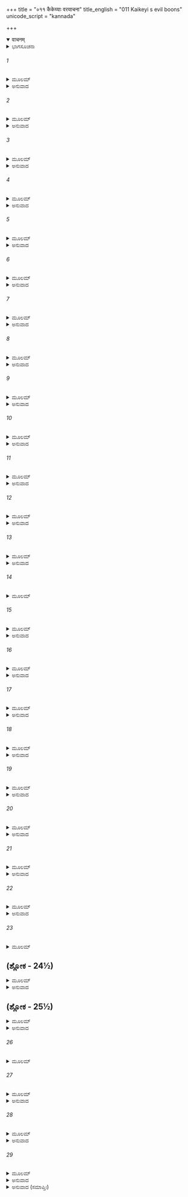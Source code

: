 +++
title = "०११ कैकेय्याः वरयाचना"
title_english = "011 Kaikeyi s evil boons"
unicode_script = "kannada"

+++
<details open><summary>वाचनम्</summary>

<div class="audioEmbed"  caption="श्रीराम-हरिसीताराममूर्ति-घनपाठिभ्यां वचनम्" src="https://archive.org/download/Ramayana-recitation-Sriram-harisItArAmamUrti-Ghanapaati-v2/Kanda_2/Kanda_2_AYK-011-Kaikeyyaha_Varayaachana.mp3"></div>
</details>



<details><summary>ಭಾಗಸೂಚನಾ</summary>

ಕೈಕೆಯಿಯು ರಾಜನನ್ನು ಪ್ರತಿಜ್ಞಾಬದ್ಧನಾಗಿಸಿ, ಹಿಂದೆ ಕೊಟ್ಟಿದ್ದ ಎರಡು ವರಗಳನ್ನು ಅವನ ಸ್ಮರಣೆಗೆ ತಂದು ಭರತನಿಗೆ ಪಟ್ಟಾಭಿಷೇಕವನ್ನು, ರಾಮನಿಗೆ ವನವಾಸವನ್ನು ಬೇಡಿದುದು
</details>

###### 1


<details><summary>ಮೂಲಮ್</summary>

ತಂ ಮನ್ಮಥಶರೈರ್ವಿದ್ಧಂ ಕಾಮವೇಗವಶಾನುಗಮ್ ।  
ಉವಾಚ ಪೃಥಿವೀಪಾಲಂ ಕೈಕೇಯೀ ದಾರುಣಂ ವಚಃ ॥
</details>

<details><summary>ಅನುವಾದ</summary>

ಆಗ ರಾಜನು ಮನ್ಮಥನ ಬಾಣಕ್ಕೆ ಈಡಾಗಿದ್ದನು. ಕಾಮವೇಗಕ್ಕೆ ಕಟ್ಟುಬಿದ್ದಿದ್ದನು. ಅದನ್ನರಿತ ಕೈಕೆಯಿಯು ಅತ್ಯಂತ ಕರ್ಣಕಠೋರವಾದ ಮಾತನ್ನು ಹೇಳಿದಳು .॥1॥
</details>

###### 2


<details><summary>ಮೂಲಮ್</summary>

ನಾಸ್ಮಿ ವಿಪ್ರಕೃತಾ ದೇವ ಕೇನಚಿನ್ನಾವಮಾನಿತಾ ।  
ಅಭಿಪ್ರಾಯಸ್ತು ಮೇ ಕಶ್ಚಿತ್ ತಮಿಚ್ಛಾಮಿ ತ್ವಯಾಕೃತಮ್ ॥
</details>

<details><summary>ಅನುವಾದ</summary>

ಸ್ವಾಮಿ! ಯಾರೂ ನನಗೆ ಅಪಕಾರ ಮಾಡಿಲ್ಲ, ಯಾರಿಂದಲೂ ನಾನು ಅಪಮಾನಿತಳಾಗಲಿಲ್ಲ; ನಿಂದಿತಳೂ ಆಗಲಿಲ್ಲ. ನನಗೆ ಯಾವುದೋ ಮನೋರಥವಿದೆ, ಅದನ್ನು ನಿಮ್ಮಿಂದ ಪೂರ್ಣಗೊಳಿಸಲು ಬಯಸುತ್ತಿರುವೆನು.॥2॥
</details>

###### 3


<details><summary>ಮೂಲಮ್</summary>

ಪ್ರತಿಜ್ಞಾಂ ಪ್ರತಿಜಾನೀಷ್ವ ಯದಿ ತ್ವಂ ಕರ್ತುಮಿಚ್ಛಸಿ ।  
ಅಥ ತೇ ವ್ಯಾಹರಿಷ್ಯಾಮಿ ಯಥಾಭಿಪ್ರಾರ್ಥಿತಂ ಮಯಾ ॥
</details>

<details><summary>ಅನುವಾದ</summary>

ನೀವು ಅದನ್ನು ಪೂರ್ಣಗೊಳಿಸಲು ಬಯಸುವಿರಾದರೆ ಪ್ರತಿಜ್ಞೆ ಮಾಡಿರಿ. ಅನಂತರ ನಾನು ನನ್ನ ವಾಸ್ತವಿಕವಾದ ಅಭಿಪ್ರಾಯವನ್ನು ನಿಮಗೆ ತಿಳಿಸುವೆನು.॥3॥
</details>

###### 4


<details><summary>ಮೂಲಮ್</summary>

ತಾಮುವಾಚ ಮಹಾರಾಜಃ ಕೈಕೇಯೀಮೀಷದುತ್ಸ್ಮಯಃ ।  
ಕಾಮೀ ಹಸ್ತೇನ ಸಂಗೃಹ್ಯ ಮೂರ್ಧಜೇಷು ಭುವಿ ಸ್ಥಿತಾಮ್ ॥
</details>

<details><summary>ಅನುವಾದ</summary>

ಮಹಾರಾಜ ದಶರಥನು ಕಾಮಕ್ಕೆ ಅಧೀನನಾಗಿದ್ದನು. ಅವನು ಕೈಕೆಯಿಯ ಮಾತನ್ನು ಕೇಳಿ ಕೊಂಚ ಮುಗುಳ್ನಕ್ಕು, ನೆಲದಲ್ಲಿ ಬಿದ್ದಿದ್ದ ಆ ದೇವಿಯ ಕೂದಲನ್ನು ಹಿಡಿದೆತ್ತಿ ತಲೆಯನ್ನು ತನ್ನ ತೊಡೆಯ ಮೇಲೆ ಇರಿಸಿಕೊಂಡು ಆಕೆಯಲ್ಲಿ ಇಂತೆಂದನು.॥4॥
</details>

###### 5


<details><summary>ಮೂಲಮ್</summary>

ಅವಲಿಪ್ತೇ ನಜಾನಾಸಿ ತ್ವತ್ತಃ ಪ್ರಿಯತರೋ ಮಮ ।  
ಮನುಜೋ ಮನುಜವ್ಯಾಘ್ರಾದ್ ರಾಮಾದನ್ಯೋ ನ ವಿದ್ಯತೇ ॥
</details>

<details><summary>ಅನುವಾದ</summary>

ತನ್ನ ಸೌಭಾಗ್ಯದ ಮೇಲೆ ಗರ್ವಪಡುವ ಕೈಕೇ! ನರಶ್ರೇಷ್ಠ ಶ್ರೀರಾಮನಲ್ಲದೆ ನಿನಗಿಂತ ಹೆಚ್ಚು ಪ್ರಿಯರಾದವರು ಯಾರೂ ಇಲ್ಲವೆಂಬುದು ನಿನಗೆ ತಿಳಿದಿಲ್ಲವೇ.॥5॥
</details>

###### 6


<details><summary>ಮೂಲಮ್</summary>

ತೇನಾಜಯ್ಯೇನ ಮುಖ್ಯೇನರಾಘವೇಣ ಮಹಾತ್ಮನಾ ।  
ಶಪೇ ತೇ ಜೀವನಾರ್ಹೇಣ ಬ್ರೂಹಿ ಯನ್ಮನಸೇಪ್ಸಿತಮ್ ॥
</details>

<details><summary>ಅನುವಾದ</summary>

ಅಜೇಯನಾದ ರಘುವಂಶೀಯರಲ್ಲಿಯೇ ಮುಖ್ಯನಾದ, ಮಹಾತ್ಮನಾದ, ನನ್ನ ಪ್ರಾಣಗಳಿಗಿಂತಲೂ ಅಧಿಕನೆನಿಸಿದ ರಾಘವನ ಮೇಲೆ ಆಣೆಯಿಟ್ಟು ಹೇಳುತ್ತೇನೆ, ನಿನ್ನ ಮನಸ್ಸಿನ ಬಯಕೆಯನ್ನು ಹೇಳು.॥6॥
</details>

###### 7


<details><summary>ಮೂಲಮ್</summary>

ಯಂ ಮುಹೂರ್ತಮಪಶ್ಯಂಸ್ತು ನ ಜೀವೇ ತಮಹಂ ಧ್ರುವಮ್ ।  
ತೇನ ರಾಮೇಣ ಕೈಕೇಯಿ ಶಪೇ ತೇ ವಚನಕ್ರಿಯಾಮ್ ॥
</details>

<details><summary>ಅನುವಾದ</summary>

ಕೈಕೇಯಿ! ಯಾರನ್ನು ಮುಹೂರ್ತಕಾಲ ನೋಡದಿದ್ದರೆ ನಿಶ್ಚಯವಾಗಿಯೂ ನಾನು ಜೀವಿಸಿರಲಾರನೋ, ಅಂತಹ ಶ್ರೀರಾಮನ ಮೇಲೆ ಆಣೆ ಇಟ್ಟು ಹೇಳುತ್ತೇನೆ - ನೀನು ಹೇಳಿದುದನ್ನು ಪೂರ್ಣಗೊಳಿಸುವೆನು.॥7॥
</details>

###### 8


<details><summary>ಮೂಲಮ್</summary>

ಆತ್ಮನಾ ಚಾತ್ಮಜೈಶ್ಚಾನ್ಯೈರ್ವೃಣೇ ಯಂ ಮನುಜರ್ಷಭಮ್ ।  
ತೇನ ರಾಮೇಣ ಕೈಕೇಯಿ ಶಪೇ ತೇ ವಚನಕ್ರಿಯಾಮ್ ॥
</details>

<details><summary>ಅನುವಾದ</summary>

ಕೈಕೆಯೇ! ನನ್ನ ಪ್ರಾಣಗಳಿಗಿಂತಲೂ ಹೆಚ್ಚಾಗಿ, ನನ್ನ ಇತರ ಮಕ್ಕಳಿಗಿಂತಲೂ ಹೆಚ್ಚಾಗಿ, ನನ್ನ ಬಂಧು-ಬಾಂಧವರಿಗಿಂತಲೂ ಹೆಚ್ಚಾಗಿ ಯಾವ ಪುರುಷ ಶ್ರೇಷ್ಠನಾದ ಶ್ರೀರಾಮನನ್ನು ನಾನು ನೋಡುತ್ತಿರುವೆನೋ, ಅಂತಹ ಶ್ರೀರಾಮನ ಮೇಲೆ ಆಣೆ ಇಟ್ಟು ಹೇಳುತ್ತೇನೆ-ನಿನ್ನ ಎಲ್ಲ ಮಾತುಗಳನ್ನು ನಡೆಸಿಕೊಡುವೆನು.॥8॥
</details>

###### 9


<details><summary>ಮೂಲಮ್</summary>

ಭದ್ರೇ ಹೃದಯಮಪ್ಯೇತದನುಮೃಶ್ಶೋದ್ಧರಸ್ವ ಮೇ ।  
ಏತತ್ಸಮೀಕ್ಷ್ಯ ಕೈಕೇಯಿ ಬ್ರೂಹಿ ಯತ್ ಸಾಧು ಮನ್ಯಸೇ ॥
</details>

<details><summary>ಅನುವಾದ</summary>

ಮಂಗಳ ಸ್ವರೂಪಳೇ! ಕೈಕೇ! ನನ್ನ ಈ ಹೃದಯವೂ ಕೂಡ ನಿನ್ನ ವಚನಗಳ ಪೂರ್ತಿಗಾಗಿ ತತ್ಪರವಾಗಿದೆ. ಹೀಗೆ ಯೋಚಿಸಿ ನೀನು ನಿನ್ನ ಇಚ್ಛೆಯನ್ನು ವ್ಯಕ್ತಗೊಳಿಸಿ ಈ ದುಃಖಸಾಗರದಿಂದ ನನ್ನನ್ನು ಕಾಪಾಡು. ಶ್ರೀರಾಮನು ಎಲ್ಲರಿಗೆ ಪ್ರಿಯನಾಗಿರುವನು ಇದನ್ನು ನೋಡಿ, ನಿನಗೆ ಒಳ್ಳೆಯದೆನಿಸಿದ್ದನ್ನು ಹೇಳು.॥9॥
</details>

###### 10


<details><summary>ಮೂಲಮ್</summary>

ಬಲಮಾತ್ಮನಿ ಪಶ್ಯಂತಿ ನ ವಿಶಂಕಿತುಮರ್ಹಸಿ ।  
ಕರಿಷ್ಯಾಮಿ ತವ ಪ್ರೀತಿಂ ಸುಕೃತೇನಾಪಿ ತೇ ಶಪೇ ॥
</details>

<details><summary>ಅನುವಾದ</summary>

ನನ್ನ ಸಾಮರ್ಥ್ಯವನ್ನು ನೋಡಿಯೂ ನೀನು ನನ್ನ ಮೇಲೆ ಸಂಶಯಪಡಬಾರದು. ನಾನು ನನ್ನ ಸತ್ಕರ್ಮಗಳ ಮೇಲೆ ಆಣೆಯಿಟ್ಟು ಪ್ರತಿಜ್ಞಾಪೂರ್ವಕ ಹೇಳುವೆನು - ನಿನ್ನ ಕಾರ್ಯವನ್ನು ಖಂಡಿತವಾಗಿ ನಡೆಸಿಕೊಡುವೆನು.॥10॥
</details>

###### 11


<details><summary>ಮೂಲಮ್</summary>

ಸಾ ತದರ್ಥಮನಾ ದೇವೀ ತಮಭಿಪ್ರಾಯಮಾಗತಮ್ ।  
ನಿರ್ಮಾಧ್ಯಸ್ಥ್ಯಾಚ್ಚ ಹರ್ಷಾಚ್ಚ ಬಭಾಷೇ ದುರ್ವಚಂ ವಚಃ ॥
</details>

<details><summary>ಅನುವಾದ</summary>

ರಾಣಿ ಕೈಕೆಯ ಮನಸ್ಸು ಸ್ವಾರ್ಥದ ಸಿದ್ಧಿಯಲ್ಲೇ ತೊಡಗಿತ್ತು. ಆಕೆಯ ಮನಸ್ಸಿನಲ್ಲಿ ಭರತನ ಕುರಿತು ಪಕ್ಷಪಾತವಿತ್ತು. ರಾಜನು ನನಗೆ ವಶನಾಗಿರುವನು ಎಂದು ನೋಡಿ ಹರ್ಷಿತಳಾಗಿ, ಈಗ ನಾನು ನನ್ನ ಅಭಿಪ್ರಾಯವನ್ನು ಸಾಧಿಸಿಕೊಳ್ಳುವ ಸಮಯ ಬಂದಿದೆ ಎಂದು ಯೋಚಿಸಿ, ಶತ್ರುವಿನ ಕುರಿತು ಕೂಡ ಹೇಳಲು ಕಠಿಣವಾದ ಮಾತನ್ನು ನುಡಿದಳು.॥11॥
</details>

###### 12


<details><summary>ಮೂಲಮ್</summary>

ತೇನ ವಾಕ್ಯೇನ ಸಂಹೃಷ್ಟಾ ತಮಭಿಪ್ರಾಯಮಾತ್ಮನಃ ।  
ವ್ಯಾಜಹಾರ ಮಹಾಘೋರಮಭ್ಯಾಗತಮಿವಾಂತಕಮ್ ॥
</details>

<details><summary>ಅನುವಾದ</summary>

ರಾಜನ ಪ್ರತಿಜ್ಞಾಯುಕ್ತ ಮಾತಿನಿಂದ ಆಕೆಗೆ ಬಹಳ ಹರ್ಷವಾಗಿತ್ತು. ಬಳಿಗೆ ಬಂದ ಯಮರಾಜನಂತೆ ಅತ್ಯಂತ ಭಯಂಕರವಾದ ತನ್ನ ಅಭಿಪ್ರಾಯವನ್ನು ಆಕೆಯು ಈ ಶಬ್ದಗಳಲ್ಲಿ ವ್ಯಕ್ತಗೊಳಿಸಿದಳು.॥12॥
</details>

###### 13


<details><summary>ಮೂಲಮ್</summary>

ಯಥಾ ಕ್ರಮೇಣ ಶಪಸೆ ವರಂ ಮಮ ದದಾಸಿ ಚ ।  
ತಚ್ಛಣ್ವಂತು ತ್ರಯಸಿಂಶದ್ದೇವಾಃ ಸೇಂದ್ರಪುರೋಗಮಾಃ ॥
</details>

<details><summary>ಅನುವಾದ</summary>

ಮಹಾರಾಜರೇ! ನೀವು ಯಾವ ರೀತಿ ಆಣೆಯಿಟ್ಟು ನನಗೆ ವರವನ್ನು ಕೊಡಲು ಹೊರಟಿರುವುದನ್ನು ಇಂದ್ರಾದಿ ಮೂವತ್ತ ಮೂರು ದೇವತೆಗಳೂ ಕೇಳಿರುವರು.॥13॥
</details>

###### 14


<details><summary>ಮೂಲಮ್</summary>

ಚಂದ್ರಾದಿತ್ಯೌ ನಭಶ್ಚೈವ ಗ್ರಹಾ ರಾತ್ರ್ಯಹನೀ ದಿಶಃ ।  
ಜಗಚ್ಚ ಪೃಥಿವೀ ಚೇಯಂ ಸಗಂಧರ್ವಾಃ ಸರಾಕ್ಷಸಾಃ ॥
</details>

###### 15


<details><summary>ಮೂಲಮ್</summary>

ನಿಶಾಚರಾಣಿ ಭೂತಾನಿ ಗೃಹೇಷು ಗೃಹದೇವತಾಃ ।  
ಯಾನಿ ಚಾನ್ಯಾನಿ ಭೂತಾನಿ ಜಾನೀಯುರ್ಭಾಷಿತಂ ತವ ॥
</details>

<details><summary>ಅನುವಾದ</summary>

ಚಂದ್ರ, ಸೂರ್ಯ, ಆಕಾಶ, ಗ್ರಹ, ಹಗಲು, ರಾತ್ರೆ, ದಿಕ್ಕು, ಜಗತ್ತು, ಈ ಭೂಮಿ, ಗಂಧರ್ವರು, ರಾಕ್ಷಸರು, ರಾತ್ರೆಯಲ್ಲಿ ಸಂಚರಿಸುವ ಪ್ರಾಣಿಗಳು, ಗೃಹದೇವತೆ ಹಾಗೂ ಇವರಿಗಿಂತ ಬೇರೆಯಾದ ಎಲ್ಲ ಪ್ರಾಣಿಗಳು ನಿಮ್ಮ ಮಾತನ್ನು ಕೇಳಿ, ನಿಮ್ಮ ಮಾತಿಗೆ ಸಾಕ್ಷಿಯಾಗಿರುವರು.॥14-15॥
</details>

###### 16


<details><summary>ಮೂಲಮ್</summary>

ಸತ್ಯಸಂಧೋ ಮಹಾತೇಜಾ ಧರ್ಮಜ್ಞಃ ಸತ್ಯವಾಕ್ಶುಚಿಃ ।  
ವರಂ ಮಮ ದದಾತ್ಯೇಷ ಸರ್ವೇ ಶೃಣ್ವಂತು ದೇವತಾಃ ॥
</details>

<details><summary>ಅನುವಾದ</summary>

ಎಲ್ಲ ದೇವತೆಗಳಿರಾ ಕೇಳಿರಿ! ಮಹಾತೇಜಸ್ವೀ, ಸತ್ಯಪ್ರತಿಜ್ಞ, ಧರ್ಮಜ್ಞ, ಸತ್ಯವಾದೀ ಹಾಗೂ ಶುದ್ಧ ಆಚಾರ-ವಿಚಾರವುಳ್ಳ ಈ ಮಹಾರಾಜರು ನನಗೆ ವರವನ್ನು ಕೊಡುತ್ತಿರುವರು.॥16॥
</details>

###### 17


<details><summary>ಮೂಲಮ್</summary>

ಇತಿ ದೇವೀ ಮಹೇಷ್ವಾಸಂ ಪರಿಗೃಹ್ಯಾಭಿಶಸ್ಯ ಚ ।  
ತತಃ ಪರಮುವಾಚೇದಂ ವರದಂ ಕಾಮಮೋಹಿತಮ್ ॥
</details>

<details><summary>ಅನುವಾದ</summary>

ಈ ಪ್ರಕಾರ ಕಾಮಮೋಹಿತನಾಗಿ ವರವನ್ನು ಕೊಡಲು ಹೊರಟಿರುವ ಮಹಾಧನುರ್ಧರ ದಶರಥನನ್ನು ಕೈವಶಮಾಡಿಕೊಂಡು ದೇವಿ ಕೈಕೆಯಿಯು ಮೊದಲು ಅವನನ್ನು ಪ್ರಶಂಸಿಸುತ್ತಾ ಮತ್ತೆ ಇಂತೆಂದಳು.॥17॥
</details>

###### 18


<details><summary>ಮೂಲಮ್</summary>

ಸ್ಮರ ರಾಜನ್ ಪುರಾ ವೃತ್ತಂ ತಸ್ಮಿನ್ ದೇವಾಸುರೇ ರಣೇ ।  
ತತ್ರ ತ್ವಾಂ ಚ್ಯಾವಯಚ್ಛತ್ರುಸ್ತವ ಜೀವಿತಮಂತರಾ ॥
</details>

<details><summary>ಅನುವಾದ</summary>

ಮಹಾರಾಜ! ಹಿಂದೆ ನಡೆದ ದೇವಾಸುರ ಸಂಗ್ರಾಮವನ್ನು ಜ್ಞಾಪಿಸಿಕೊಳ್ಳಿರಿ, ಅಲ್ಲಿ ಶತ್ರುಗಳು ನಿಮ್ಮನ್ನು ಗಾಯಗೊಳಿಸಿ ಕೇವಲ ಪ್ರಾಣಗಳು ಮಾತ್ರ ಉಳಿದಿದ್ದವು.॥18॥
</details>

###### 19


<details><summary>ಮೂಲಮ್</summary>

ತತ್ರ ಚಾಪಿ ಮಯಾ ದೇವ ಯತ್ತ್ವಂ ಸಮಭಿರಕ್ಷಿತಃ ।  
ಜಾಗ್ರತ್ಯಾ ಯತಮಾನಾಯಾಸ್ತತೋ ಮೇ ಪ್ರದದೌ ವರೌ ॥
</details>

<details><summary>ಅನುವಾದ</summary>

ಸ್ವಾಮಿ! ಆ ಯುದ್ಧರಂಗದಲ್ಲಿ ಇಡೀ ರಾತ್ರೆ ಎಚ್ಚರವಾಗಿದ್ದು ಅನೇಕ ಪ್ರಕಾರಗಳಿಂದ ನಾನು ನಿಮ್ಮ ಜೀವನವನ್ನು ರಕ್ಷಿಸಿದ್ದೆ. ಅದರಿಂದ ಸಂತುಷ್ಟರಾಗಿ ನೀವು ನನಗೆ ಎರಡು ವರಗಳನ್ನು ಕೊಟ್ಟಿದ್ದಿರಿ.॥19॥
</details>

###### 20


<details><summary>ಮೂಲಮ್</summary>

ತೌ ದತ್ತೌ ಚ ವರೌ ದೇವ ನಿಕ್ಷೇಪೌ ಮೃಗಯಾಮ್ಯಹಮ್ ।  
ತವೈವ ಪೃಥಿವೀಪಾಲ ಸಕಾಶೇ ರಘುನಂದನ ॥
</details>

<details><summary>ಅನುವಾದ</summary>

ದೇವ! ಪೃಥಿವಿ ಪಾಲಕ ರಘುನಂದನರೇ! ನೀವು ಕೊಟ್ಟ ಆ ಎರಡು ವರಗಳನ್ನು ಅಂದು ನಿಮ್ಮಲ್ಲೇ ನ್ಯಾಸವಾಗಿ ನಾನು ಇರಿಸಿದ್ದೆ. ಇಂದು ಈಗ ಅವನ್ನು ಪಡೆಯಲು ಬಯಸುತ್ತಿರುವೆನು.॥20॥
</details>

###### 21


<details><summary>ಮೂಲಮ್</summary>

ತತ್ಪ್ರತಿಶ್ರುತ್ಯ ಧರ್ಮೇಣ ನ ಚೇದ್ ದಾಸ್ಯಸಿ ಮೇ ವರಮ್ ।  
ಅದ್ಯೈವಹಿ ಪ್ರಹಾಸ್ಯಾಮಿ ಜೀವಿತಂ ತ್ವದ್ವಿಮಾನಿತಾ ॥
</details>

<details><summary>ಅನುವಾದ</summary>

ಈ ಪ್ರಕಾರ ಧರ್ಮತಃ ಪ್ರತಿಜ್ಞೆಮಾಡಿ ನೀವು ನನಗೆ ಆ ವರಗಳನ್ನು ಕೊಡದಿದ್ದರೆ ನಾನು ನಿಮ್ಮಿಂದ ಅಪಮಾನಿತಳೆಂದು ತಿಳಿದು ಇಂದೇ ಪ್ರಾಣಗಳನ್ನು ತ್ಯಜಿಸಿಬಿಡುವೆನು.॥21॥
</details>

###### 22


<details><summary>ಮೂಲಮ್</summary>

ವಾಙ್ಮಾತ್ರೇಣ ತದಾ ರಾಜಾ ಕೈಕೇಯ್ಯಾ ಸ್ವವಶೇ ಕೃತಃ ।  
ಪ್ರಚಸ್ಕಂದ ವಿನಾಶಾಯ ಪಾಶಂ ಮೃಗ ಇವಾತ್ಮನಃ ॥
</details>

<details><summary>ಅನುವಾದ</summary>

ವ್ಯಾಧನ ಆಕರ್ಷಕ ಮಾತುಗಳಿಂದ ಜಿಂಕೆಯು ತನ್ನ ವಿನಾಶಕ್ಕಾಗಿ ಬಲೆಯಲ್ಲಿ ಬೀಳುವಂತೆಯೇ, ಕೈಕೆಯಿಗೆ ವಶೀಭೂತನಾದ ದಶರಥನು ಆಗ ಹಿಂದಿನ ವರಗಳ ಸ್ಮರಣೆಮಾತ್ರದಿಂದಲೇ ತನ್ನ ವಿನಾಶಕ್ಕಾಗಿ ಪ್ರತಿಜ್ಞೆಯ ಬಂಧನದಲ್ಲಿ ಬಂಧಿತನಾಗಿದ್ದನು.॥22॥
</details>

###### 23


<details><summary>ಮೂಲಮ್</summary>

ತತಃ ಪರಮುವಾಚೇದಂವರದಂ ಕಾಮಮೋಹಿತಮ್ ।  
ವರೌ ದೇಯೌ ತ್ವಯಾ ದೇವ ತದಾ ದತ್ತೌ ಮಹೀಪತೇ ॥
</details>

## (ಶ್ಲೋಕ - 24½)


<details><summary>ಮೂಲಮ್</summary>

ತೌ ತಾವದಹಮದ್ಯೈವ ವಕ್ಷ್ಯಾಮಿ ಶೃಣು ಮೇ ವಚಃ ।  
ಅಭಿಷೇಕ ಸಮಾರಂಭೋ ರಾಘವಸ್ಯೋಪಕಲ್ಪಿತಃ ॥  
ಅನೇನೈವಾಭಿಷೇಕೇಣ ಭರತೋ ಮೇಽಭಿಷಿಚ್ಯತಾಮ್ ।
</details>

<details><summary>ಅನುವಾದ</summary>

ಅನಂತರ ಕೈಕೆಯಿಯು ಕಾಮಮೋಹಿತನಾಗಿ ವರವನ್ನು ಕೊಡಲು ಹೊರಟಿರುವ ರಾಜನಲ್ಲಿ ಈ ಪ್ರಕಾರ ಹೇಳಿದಳು - ಸ್ವಾಮಿ! ಪೃಥಿವೀಪಾಲಕರೇ! ಅಂದು ನೀವು ಎರಡು ವರಗಳನ್ನು ಕೊಡಲು ಪ್ರತಿಜ್ಞೆ ಮಾಡಿದ್ದೀರಲ್ಲ, ಅವನ್ನು ಈಗ ನನಗೆ ಕೊಡಿರಿ. ಆ ಎರಡು ವರಗಳನ್ನು ನಿಮಗೆ ತಿಳಿಸುವೆನು, ಕೇಳಿರಿ - ಒಂದು ವರದಿಂದ ಶ್ರೀರಾಮನ ಪಟ್ಟಾಭಿಷೇಕಕ್ಕೆ ಮಾಡಿದ ಸಿದ್ಧತೆಗಳಿಂದ ನನ್ನ ಪುತ್ರ ಭರತನಿಗೆ ಪಟ್ಟಾಭಿಷೇಕ ಮಾಡಬೇಕು.॥23-24½॥
</details>

## (ಶ್ಲೋಕ - 25½)


<details><summary>ಮೂಲಮ್</summary>

ಯೋ ದ್ವಿತೀಯೋ ವರೋ ದೇವ ದತ್ತಃ ಪ್ರೀತೇನ ಮೇ ತ್ವಯಾ ॥  
ತದಾ ದೇವಾಸುರೇ ಯುದ್ಧೇ ತಸ್ಯಕಾಲೋಽಯಮಾಗತಃ ।
</details>

<details><summary>ಅನುವಾದ</summary>

ಸ್ವಾಮಿ! ದೇವಾಸುರ ಸಂಗ್ರಾಮದಲ್ಲಿ ನೀವು ಪ್ರಸನ್ನರಾಗಿ ನನಗೆ ಕೊಟ್ಟ ಇನ್ನೊಂದು ವರವನ್ನು ಪಡೆದುಕೊಳ್ಳುವ ಸಮಯವೂ ಈಗ ಬಂದಿದೆ.॥25½॥
</details>

###### 26


<details><summary>ಮೂಲಮ್</summary>

ನವ ಪಂಚ ಚ ವರ್ಷಾಣಿ ದಂಡಕಾರಣ್ಯಮಾಶ್ರಿತಃ ॥
</details>

###### 27


<details><summary>ಮೂಲಮ್</summary>

ಚೀರಾಜಿನಧರೋ ಧೀರೋ ರಾಮೋ ಭವತು ತಾಪಸಃ ।  
ಭರತೋಭಜತಾಮದ್ಯ ಯೌವರಾಜ್ಯಮಕಂಟಕಮ್ ॥
</details>

<details><summary>ಅನುವಾದ</summary>

ಧೀರ ಸ್ವಭಾವವುಳ್ಳ ಶ್ರೀರಾಮನು ತಪಸ್ವಿಯಾಗಿ, ಮೃಗ ಚರ್ಮ-ವಲ್ಕಲಗಳನ್ನು ಧರಿಸಿ ಹದಿನಾಲ್ಕು ವರ್ಷಗಳವರೆಗೆ ದಂಡಕಾರಣ್ಯದಲ್ಲಿ ಇರಬೇಕು. ಭರತನಿಗೆ ಇಂದೇ ನಿಷ್ಕಂಟಕ ಯುವರಾಜಪದವಿ ಸಿಗಬೇಕು.॥26-27॥
</details>

###### 28


<details><summary>ಮೂಲಮ್</summary>

ಏಷ ಮೇ ಪರಮಃ ಕಾಮೋ ದತ್ತಮೇವ ವರಂ ವೃಣೇ ।  
ಅದ್ಯ ಚೈವ ಹಿ ಪಶ್ಯೇಯಂ ಪ್ರಯಾಂತಂ ರಾಘವಂವನೇ ॥
</details>

<details><summary>ಅನುವಾದ</summary>

ಇದೇ ನನ್ನ ಸರ್ವಶ್ರೇಷ್ಠ ಕಾಮನೆಯಾಗಿದೆ. ನಾನು ನಿಮ್ಮಲ್ಲಿ ಮೊದಲಿಗೆ ಕೊಟ್ಟ ವರಗಳನ್ನು ಬೇಡುತ್ತಿರುವೆನು. ನಾನು ಇಂದೇ ಶ್ರೀರಾಮನು ವನಕ್ಕೆ ಹೋಗುವುದನ್ನು ನೋಡುವಂತೆ ವ್ಯವಸ್ಥೆ ಮಾಡಿರಿ.॥28॥
</details>

###### 29


<details><summary>ಮೂಲಮ್</summary>

ಸ ರಾಜರಾಜೋ ಭವ ಸತ್ಯಸಂಗರಃ  
ಕುಲಂ ಚ ಶೀಲಂ ಚ ಹಿ ಜನ್ಮ ರಕ್ಷ ಚ ।  
ಪರತ್ರ ವಾಸೇ ಹಿ ವದಂತ್ಯನುತ್ತಮಂ  
ತಪೋಧನಾಃ ಸತ್ಯವಚೋ ಹಿತಂ ನೃಣಾಮ್ ॥
</details>

<details><summary>ಅನುವಾದ</summary>

ನೀವು ರಾಜರ ಮಹಾರಾಜರಾಗಿರುವಿರಿ. ಆದ್ದರಿಂದ ಸತ್ಯ ಪ್ರತಿಜ್ಞರಾಗಿ, ಆ ಸತ್ಯದಿಂದ ನಿಮ್ಮ ಕುಲ, ಶೀಲ ಮತ್ತು ಜೀವನವನ್ನು ರಕ್ಷಿಸಿಕೊಳ್ಳಿರಿ. ಸತ್ಯಮಾತನಾಡುವುದು ಎಲ್ಲಕ್ಕಿಂತ ಶ್ರೇಷ್ಠ ಧರ್ಮವಾಗಿದೆ ಎಂದು ತಪಸ್ವಿಗಳು ಹೇಳುತ್ತಾರೆ. ಅದು ಪರಲೋಕದಲ್ಲಿಯೂ ಮನುಷ್ಯನಿಗೆ ಪರಮ ಶ್ರೇಯಸ್ಕರವಾಗಿರುತ್ತದೆ.॥29॥
</details>

<details><summary>ಅನುವಾದ (ಸಮಾಪ್ತಿಃ)</summary>

ವಾಲ್ಮೀಕಿ ವಿರಚಿತ ಆರ್ಷ ರಾಮಾಯಣ ಆದಿಕಾವ್ಯದ ಅಯೋಧ್ಯಾಕಾಂಡದಲ್ಲಿ ಹನ್ನೊಂದನೆಯ ಸರ್ಗ ಪೂರ್ಣವಾಯಿತು. ॥11॥
</details>
